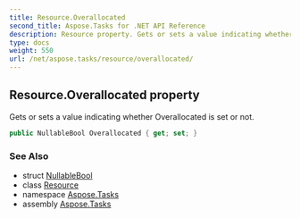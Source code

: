 ```yaml
---
title: Resource.Overallocated
second_title: Aspose.Tasks for .NET API Reference
description: Resource property. Gets or sets a value indicating whether Overallocated is set or not
type: docs
weight: 550
url: /net/aspose.tasks/resource/overallocated/
---
```

## Resource.Overallocated property

Gets or sets a value indicating whether Overallocated is set or not.

```csharp
public NullableBool Overallocated { get; set; }
```

### See Also

* struct [NullableBool](../../nullablebool/)
* class [Resource](../)
* namespace [Aspose.Tasks](../../resource/)
* assembly [Aspose.Tasks](../../../)


